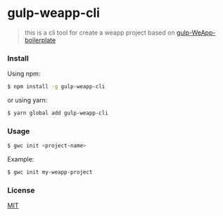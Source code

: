 # gulp-weapp-cli 

> this is a cli tool for create a weapp project based on [gulp-WeApp-boilerplate](https://github.com/kindboy/gulp-WeApp-boilerplate)

### Install

Using npm:
``` bash
$ npm install -g gulp-weapp-cli
```
or using yarn:
``` bash
$ yarn global add gulp-weapp-cli
```

### Usage
``` bash
$ gwc init <project-name>
```
Example:
``` bash
$ gwc init my-weapp-project
```

### License
[MIT](https://github.com/kindboy/gulp-WeApp-cli/blob/master/LICENSE)
